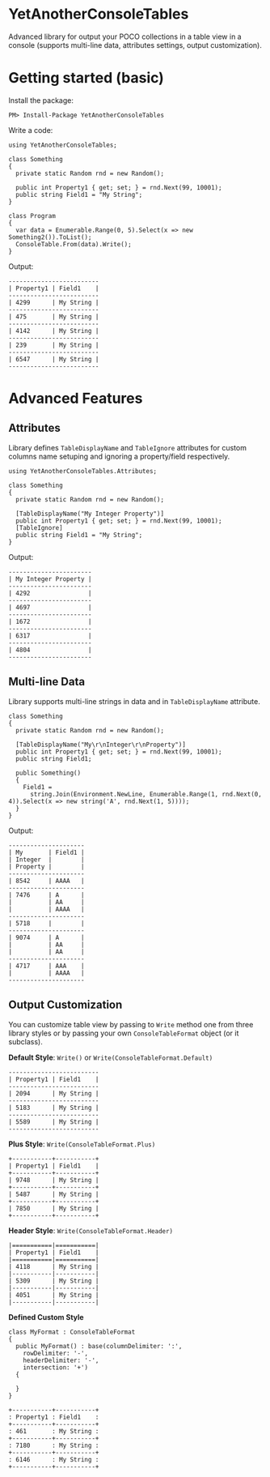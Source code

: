 # YetAnotherConsoleTables
Advanced library for output your POCO collections in a table view in a console (supports multi-line data, attributes settings, output customization).

# Getting started (basic)
Install the package:
```
PM> Install-Package YetAnotherConsoleTables
```
Write a code:
```
using YetAnotherConsoleTables;

class Something
{
  private static Random rnd = new Random();

  public int Property1 { get; set; } = rnd.Next(99, 10001);
  public string Field1 = "My String";
}

class Program
{
  var data = Enumerable.Range(0, 5).Select(x => new Something2()).ToList();
  ConsoleTable.From(data).Write();
}
```
Output:
```
-------------------------
| Property1 | Field1    |
-------------------------
| 4299      | My String |
-------------------------
| 475       | My String |
-------------------------
| 4142      | My String |
-------------------------
| 239       | My String |
-------------------------
| 6547      | My String |
-------------------------
```

# Advanced Features
## Attributes
Library defines `TableDisplayName` and `TableIgnore` attributes for custom columns name setuping and ignoring a property/field respectively.
```
using YetAnotherConsoleTables.Attributes;

class Something
{
  private static Random rnd = new Random();

  [TableDisplayName("My Integer Property")]
  public int Property1 { get; set; } = rnd.Next(99, 10001);
  [TableIgnore]
  public string Field1 = "My String";
}
```
Output:
```
-----------------------
| My Integer Property |
-----------------------
| 4292                |
-----------------------
| 4697                |
-----------------------
| 1672                |
-----------------------
| 6317                |
-----------------------
| 4804                |
-----------------------
```

## Multi-line Data
Library supports multi-line strings in data and in `TableDisplayName` attribute.
```
class Something
{
  private static Random rnd = new Random();

  [TableDisplayName("My\r\nInteger\r\nProperty")]
  public int Property1 { get; set; } = rnd.Next(99, 10001);
  public string Field1;

  public Something()
  {
    Field1 = 
      string.Join(Environment.NewLine, Enumerable.Range(1, rnd.Next(0, 4)).Select(x => new string('A', rnd.Next(1, 5))));
  }
}
```
Output:
```
---------------------
| My       | Field1 |
| Integer  |        |
| Property |        |
---------------------
| 8542     | AAAA   |
---------------------
| 7476     | A      |
|          | AA     |
|          | AAAA   |
---------------------
| 5718     |        |
---------------------
| 9074     | A      |
|          | AA     |
|          | AA     |
---------------------
| 4717     | AAA    |
|          | AAAA   |
---------------------
```

## Output Customization
You can customize table view by passing to `Write` method one from three library styles or by passing your own `ConsoleTableFormat` object (or it subclass).

**Default Style**: `Write()` or `Write(ConsoleTableFormat.Default)`
```
-------------------------
| Property1 | Field1    |
-------------------------
| 2094      | My String |
-------------------------
| 5183      | My String |
-------------------------
| 5589      | My String |
-------------------------
```
**Plus Style**: `Write(ConsoleTableFormat.Plus)`
```
+-----------+-----------+
| Property1 | Field1    |
+-----------+-----------+
| 9748      | My String |
+-----------+-----------+
| 5487      | My String |
+-----------+-----------+
| 7850      | My String |
+-----------+-----------+
```
**Header Style**: `Write(ConsoleTableFormat.Header)`
```
|===========|===========|
| Property1 | Field1    |
|===========|===========|
| 4118      | My String |
|-----------|-----------|
| 5309      | My String |
|-----------|-----------|
| 4051      | My String |
|-----------|-----------|
```
**Defined Custom Style**
```
class MyFormat : ConsoleTableFormat
{
  public MyFormat() : base(columnDelimiter: ':',
    rowDelimiter: '-',
    headerDelimiter: '-',
    intersection: '+')
  {

  }
}
```
```
+-----------+-----------+
: Property1 : Field1    :
+-----------+-----------+
: 461       : My String :
+-----------+-----------+
: 7180      : My String :
+-----------+-----------+
: 6146      : My String :
+-----------+-----------+
```
